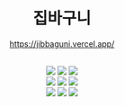 <div align="center">

# 집바구니

https://jibbaguni.vercel.app/

<br />

<img src="https://img.shields.io/badge/TypeScript-3178C6?style=for-the-badge&logo=TypeScript&logoColor=white" />
<img src="https://img.shields.io/badge/Next.js-000000?style=for-the-badge&logo=Next.js&logoColor=white" />
<img src="https://img.shields.io/badge/React Native-61DAFB?style=for-the-badge&logo=React&logoColor=white" />
<br />
<img src="https://img.shields.io/badge/Recoil-3578E5?style=for-the-badge&logo=Recoil&logoColor=white" />
<img src="https://img.shields.io/badge/React Query-FF4154?style=for-the-badge&logo=React Query&logoColor=white" />
<img src="https://img.shields.io/badge/styled--components-DB7093?style=for-the-badge&logo=styled-components&logoColor=white" />
<br />
<img src="https://img.shields.io/badge/Supabase-3FCF8E?style=for-the-badge&logo=Supabase&logoColor=white" />
<img src="https://img.shields.io/badge/Prisma-2D3748?style=for-the-badge&logo=Prisma&logoColor=white" />
<img src="https://img.shields.io/badge/Vercel-000000?style=for-the-badge&logo=Vercel&logoColor=white" />
</div>

